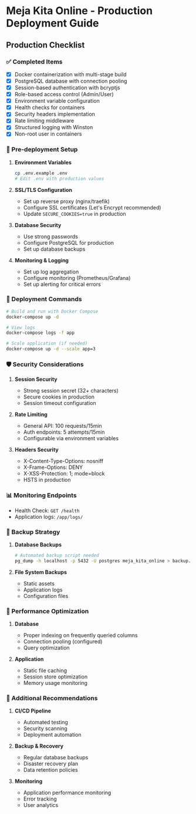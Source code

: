# Meja Kita Online - Production Deployment Guide

## Production Checklist

### ✅ Completed Items

- [x] Docker containerization with multi-stage build
- [x] PostgreSQL database with connection pooling
- [x] Session-based authentication with bcryptjs
- [x] Role-based access control (Admin/User)
- [x] Environment variable configuration
- [x] Health checks for containers
- [x] Security headers implementation
- [x] Rate limiting middleware
- [x] Structured logging with Winston
- [x] Non-root user in containers

### 🔧 Pre-deployment Setup

1. **Environment Variables**

   ```bash
   cp .env.example .env
   # Edit .env with production values
   ```

2. **SSL/TLS Configuration**

   - Set up reverse proxy (nginx/traefik)
   - Configure SSL certificates (Let's Encrypt recommended)
   - Update `SECURE_COOKIES=true` in production

3. **Database Security**

   - Use strong passwords
   - Configure PostgreSQL for production
   - Set up database backups

4. **Monitoring & Logging**
   - Set up log aggregation
   - Configure monitoring (Prometheus/Grafana)
   - Set up alerting for critical errors

### 🚀 Deployment Commands

```bash
# Build and run with Docker Compose
docker-compose up -d

# View logs
docker-compose logs -f app

# Scale application (if needed)
docker-compose up -d --scale app=3
```

### 🛡️ Security Considerations

1. **Session Security**

   - Strong session secret (32+ characters)
   - Secure cookies in production
   - Session timeout configuration

2. **Rate Limiting**

   - General API: 100 requests/15min
   - Auth endpoints: 5 attempts/15min
   - Configurable via environment variables

3. **Headers Security**
   - X-Content-Type-Options: nosniff
   - X-Frame-Options: DENY
   - X-XSS-Protection: 1; mode=block
   - HSTS in production

### 📊 Monitoring Endpoints

- Health Check: `GET /health`
- Application logs: `/app/logs/`

### 🔄 Backup Strategy

1. **Database Backups**

   ```bash
   # Automated backup script needed
   pg_dump -h localhost -p 5432 -U postgres meja_kita_online > backup.sql
   ```

2. **File System Backups**
   - Static assets
   - Application logs
   - Configuration files

### 🎯 Performance Optimization

1. **Database**

   - Proper indexing on frequently queried columns
   - Connection pooling (configured)
   - Query optimization

2. **Application**
   - Static file caching
   - Session store optimization
   - Memory usage monitoring

### 📝 Additional Recommendations

1. **CI/CD Pipeline**

   - Automated testing
   - Security scanning
   - Deployment automation

2. **Backup & Recovery**

   - Regular database backups
   - Disaster recovery plan
   - Data retention policies

3. **Monitoring**
   - Application performance monitoring
   - Error tracking
   - User analytics
